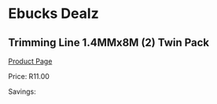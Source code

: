 
# Ebucks Dealz
## Trimming Line 1.4MMx8M (2) Twin Pack
[Product Page](https://www.ebucks.com/web/shop/productSelected.do?prodId=1200602940&catId=370101825)

Price: R11.00

Savings: 


	
